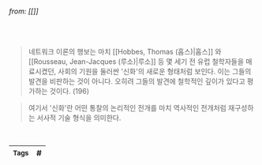 
###### from: [[]]

<br/>

>네트워크 이론의 행보는 마치 [[Hobbes, Thomas (홉스)|홉스]] 와 [[Rousseau, Jean-Jacques (루소)|루소]] 등 몇 세기 전 유럽 철학자들을 매료시켰던, 사회의 기원을 둘러싼 '신화'의 새로운 형태처럼 보인다. 이는 그들의 발견을 비판하는 것이 아니다. 오히려 그들의 발견에 철학적인 깊이가 있다고 평가하는 것이다. (196) 

>여기서 '신화'란 어떤 통찰의 논리적인 전개를 마치 역사적인 전개처럼 재구성하는 서사적 기술 형식을 의미한다. 

<br/>

| <small> Tags </small> | # |
| --- | --- |
